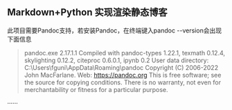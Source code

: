 ## Markdown+Python 实现渲染静态博客

此项目需要Pandoc支持，若安装Pandoc，在终端键入pandoc --version会出现下面信息

> pandoc.exe 2.17.1.1
> Compiled with pandoc-types 1.22.1, texmath 0.12.4, skylighting 0.12.2,
> citeproc 0.6.0.1, ipynb 0.2
> User data directory: C:\Users\fguni\AppData\Roaming\pandoc
> Copyright (C) 2006-2022 John MacFarlane. Web:  https://pandoc.org
> This is free software; see the source for copying conditions. There is no
> warranty, not even for merchantability or fitness for a particular purpose.

······